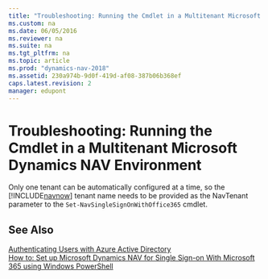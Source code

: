 ```yaml
---
title: "Troubleshooting: Running the Cmdlet in a Multitenant Microsoft Dynamics NAV Environment"
ms.custom: na
ms.date: 06/05/2016
ms.reviewer: na
ms.suite: na
ms.tgt_pltfrm: na
ms.topic: article
ms.prod: "dynamics-nav-2018"
ms.assetid: 230a974b-9d0f-419d-af08-387b06b368ef
caps.latest.revision: 2
manager: edupont
---
```

# Troubleshooting: Running the Cmdlet in a Multitenant Microsoft Dynamics NAV Environment
Only one tenant can be automatically configured at a time, so the [!INCLUDE[navnow](includes/navnow_md.md)] tenant name needs to be provided as the NavTenant parameter to the `Set-NavSingleSignOnWithOffice365` cmdlet.  
  
## See Also  
 [Authenticating Users with Azure Active Directory](Authenticating-Users-with-Azure-Active-Directory.md)   
 [How to: Set up Microsoft Dynamics NAV for Single Sign-on With Microsoft 365 using Windows PowerShell](How-to--Set-up-Microsoft-Dynamics-NAV-for-Single-Sign-on-With-Office-365-using-Windows-PowerShell.md)